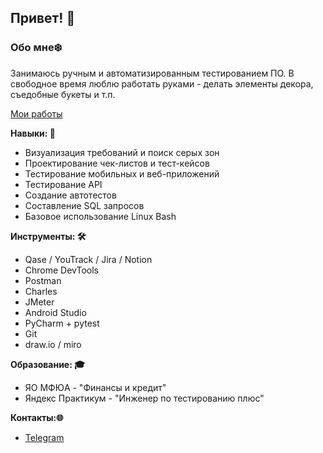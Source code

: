 ## Привет! 👋

### Обо мне❄️
Занимаюсь ручным и автоматизированным тестированием ПО. В свободное время люблю работать руками - делать элементы декора, съедобные букеты и т.п.

[Мои работы](https://github.com/snowylessy/snowylessy/blob/main/portfolio.md)

**Навыки: 🏅**
- Визуализация требований и поиск серых зон
- Проектирование чек-листов и тест-кейсов
- Тестирование мобильных и веб-приложений
- Тестирование API
- Создание автотестов
- Составление SQL запросов
- Базовое использование Linux Bash

**Инструменты: 🛠️**
- Qase / YouTrack / Jira / Notion
- Chrome DevTools
- Postman
- Charles
- JMeter
- Android Studio
- PyCharm + pytest
- Git
- draw.io / miro

**Образование: 🎓**
- ЯО МФЮА - "Финансы и кредит"
- Яндекс Практикум - "Инженер по тестированию плюс"

**Контакты:🌐**
- [Telegram](https://t.me/snowylessy "Telegram")

